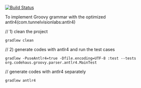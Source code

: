 [![Build Status](https://travis-ci.org/danielsun1106/groovy-antlr4-grammar-optimized.svg?branch=master)](https://travis-ci.org/danielsun1106/groovy-antlr4-grammar-optimized)

To implement Groovy grammar with the optimized antlr4(com.tunnelvisionlabs:antlr4)

// 1) clean the project
```
gradlew clean
```

// 2) generate codes with antlr4 and run the test cases
```
gradlew -PuseAntlr4=true -Dfile.encoding=UTF-8 :test --tests org.codehaus.groovy.parser.antlr4.MainTest
```

// generate codes with antlr4 separately
```
gradlew antlr4
```
